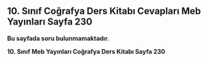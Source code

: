 ## 10. Sınıf Coğrafya Ders Kitabı Cevapları Meb Yayınları Sayfa 230

**Bu sayfada soru bulunmamaktadır.**

**10. Sınıf Meb Yayınları Coğrafya Ders Kitabı Sayfa 230**